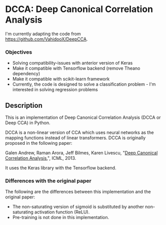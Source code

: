 # DCCA: Deep Canonical Correlation Analysis

I'm currently adapting the code from https://github.com/VahidooX/DeepCCA.

### Objectives
* Solving compatibility-issues with anterior version of Keras
* Make it compatible with Tensorflow backend (remove Theano dependency)
* Make it compatible with scikit-learn framework
* Currently, the code is designed to solve a classification problem - I'm interested in solving regression problems

## Description

This is an implementation of Deep Canonical Correlation Analysis (DCCA or Deep CCA) in Python.

DCCA is a non-linear version of CCA which uses neural networks as the mapping functions instead of linear transformers. DCCA is originally proposed in the following paper:

Galen Andrew, Raman Arora, Jeff Bilmes, Karen Livescu, "[Deep Canonical Correlation Analysis.](http://www.jmlr.org/proceedings/papers/v28/andrew13.pdf)", ICML, 2013.

It uses the Keras library with the Tensorflow backend.

### Differences with the original paper
The following are the differences between this implementation and the original paper:

 * The non-saturating version of sigmoid is substituted by another non-saturating activation function (ReLU).
 * Pre-training is not done in this implementation. 

